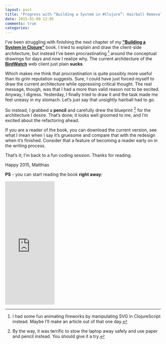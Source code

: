 ```yaml
---
layout: post
title: "Progress with “Building a System in #Clojure”: Hairball Removal"
date: 2015-01-09 12:05
comments: true
categories: 
---
```

I’ve been struggling with finishing the next chapter of my **["Building a System in Clojure"](https://leanpub.com/building-a-system-in-clojure)** book. I tried to explain and draw the client-side architecture, but instead I’ve been procrastinating [^1] around the conceptual drawings for days and now I realize why. The current architecture of the **[BirdWatch](https://github.com/matthiasn/BirdWatch)** web client just plain **sucks**.

<!-- more -->

Which makes me think that procrastination is quite possibly more useful than its grim reputation suggests. Sure, I could have just forced myself to draw the current architecture while oppressing critical thought. The real message, though, was that I had a more than valid reason not to be excited. Anyway, I digress. Yesterday, I finally tried to draw it and the task made me feel uneasy in my stomach. Let’s just say that unsightly hairball had to go.

So instead, I grabbed a **pencil** and carefully drew the blueprint [^2] for the architecture I desire. That’s done; it looks well groomed to me, and I’m excited about the refactoring ahead.

If you are a reader of the book, you can download the current version, see what I mean when I say it’s gruesome and compare that with the redesign when it’s finished. Consider that a feature of becoming a reader early on in the writing process.

That’s it; I’m back to a fun coding session. Thanks for reading.

Happy 2015, 
Matthias

**PS** - you can start reading the book **right away**:

<iframe width="160" height="400" src="https://leanpub.com/building-a-system-in-clojure/embed" frameborder="0" allowtransparency="true"></iframe>

[^1]: I had some fun animating fireworks by manipulating SVG in ClojureScript instead. Maybe I’ll make an article out of that one day.

[^2]: By the way, it was terrific to stow the laptop away safely and use paper and pencil instead. You should give it a try.
